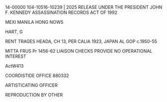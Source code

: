 14-00000
104-10516-10239 | 2025 RELEASE UNDER THE PRESIDENT JOHN F. KENNEDY ASSASSINATION RECORDS ACT OF 1992

MEXI MANILA
HONG NOWS

HART, G

RENT TRAGES HEADA, CH 13, PER CALIA 1923, JAPAN AL
GOP c.1950-55

MITTA FRUS Pr 1456-62
LIAISON CHECKS PROVIDE NO OPERATIONAL INTEREST

ActW413

COORDISTIDE OFFICE
880332

ARTISTICATING
OFFICER

REPRODUCTION BY OTHER
